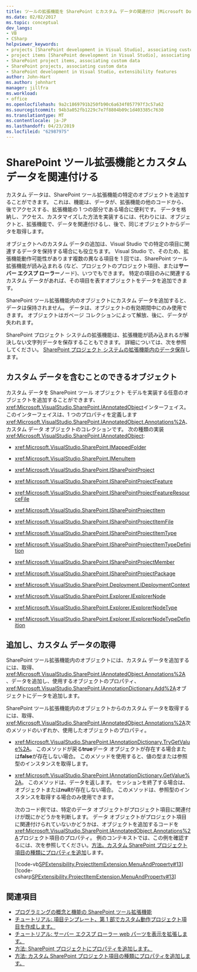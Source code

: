 ```yaml
---
title: ツールの拡張機能を SharePoint とカスタム データの関連付け |Microsoft Docs
ms.date: 02/02/2017
ms.topic: conceptual
dev_langs:
- VB
- CSharp
helpviewer_keywords:
- projects [SharePoint development in Visual Studio], associating custom data
- project items [SharePoint development in Visual Studio], associating custom data
- SharePoint project items, associating custom data
- SharePoint projects, associating custom data
- SharePoint development in Visual Studio, extensibility features
author: John-Hart
ms.author: johnhart
manager: jillfra
ms.workload:
- office
ms.openlocfilehash: 9a2c1869791b250fb90c6a634f057797f3c57a62
ms.sourcegitcommit: 94b3a052fb1229c7e7f8804b09c1d403385c7630
ms.translationtype: MT
ms.contentlocale: ja-JP
ms.lasthandoff: 04/23/2019
ms.locfileid: "62987975"
---
```

# <a name="associate-custom-data-with-sharepoint-tools-extensions"></a>SharePoint ツール拡張機能とカスタム データを関連付ける
  カスタム データは、SharePoint ツール拡張機能の特定のオブジェクトを追加することができます。 これは、機能は、データが、拡張機能の他のコードから、後でアクセスする、拡張機能の 1 つの部分である場合に便利です。 データを格納し、アクセス、カスタマイズした方法を実装するには、代わりには、オブジェクトと、拡張機能で、データを関連付けるし、後で、同じオブジェクトからデータを取得します。

 オブジェクトへのカスタム データの追加は、Visual Studio での特定の項目に関連するデータを保持する場合にも役立ちます。 Visual Studio で、そのため、拡張機能動作可能性があります複数の異なる項目を 1 回では、SharePoint ツール拡張機能が読み込まれる (など、プロジェクトのプロジェクト項目、または**サーバー エクスプ ローラー**ノード)、いつでもできます。 特定の項目のみに関連するカスタム データがあれば、その項目を表すオブジェクトをデータを追加できます。

 SharePoint ツール拡張機能内のオブジェクトにカスタム データを追加すると、データは保持されません。 データは、オブジェクトの有効期間中にのみ使用できます。 オブジェクトはガベージ コレクションによって解放、後に、データが失われます。

 SharePoint プロジェクト システムの拡張機能は、拡張機能が読み込まれるが解決しない文字列データを保存することもできます。 詳細については、次を参照してください。 [SharePoint プロジェクト システムの拡張機能内のデータ保存](../sharepoint/saving-data-in-extensions-of-the-sharepoint-project-system.md)します。

## <a name="objects-that-can-contain-custom-data"></a>カスタム データを含むことのできるオブジェクト
 カスタム データを SharePoint ツール オブジェクト モデルを実装する任意のオブジェクトを追加することができます、<xref:Microsoft.VisualStudio.SharePoint.IAnnotatedObject>インターフェイス。 このインターフェイスは、1 つのプロパティを定義します<xref:Microsoft.VisualStudio.SharePoint.IAnnotatedObject.Annotations%2A>、カスタム データ オブジェクトのコレクションです。 次の種類の実装<xref:Microsoft.VisualStudio.SharePoint.IAnnotatedObject>:

- <xref:Microsoft.VisualStudio.SharePoint.IMappedFolder>

- <xref:Microsoft.VisualStudio.SharePoint.IMenuItem>

- <xref:Microsoft.VisualStudio.SharePoint.ISharePointProject>

- <xref:Microsoft.VisualStudio.SharePoint.ISharePointProjectFeature>

- <xref:Microsoft.VisualStudio.SharePoint.ISharePointProjectFeatureResourceFile>

- <xref:Microsoft.VisualStudio.SharePoint.ISharePointProjectItem>

- <xref:Microsoft.VisualStudio.SharePoint.ISharePointProjectItemFile>

- <xref:Microsoft.VisualStudio.SharePoint.ISharePointProjectItemType>

- <xref:Microsoft.VisualStudio.SharePoint.ISharePointProjectItemTypeDefinition>

- <xref:Microsoft.VisualStudio.SharePoint.ISharePointProjectMember>

- <xref:Microsoft.VisualStudio.SharePoint.ISharePointProjectPackage>

- <xref:Microsoft.VisualStudio.SharePoint.Deployment.IDeploymentContext>

- <xref:Microsoft.VisualStudio.SharePoint.Explorer.IExplorerNode>

- <xref:Microsoft.VisualStudio.SharePoint.Explorer.IExplorerNodeType>

- <xref:Microsoft.VisualStudio.SharePoint.Explorer.IExplorerNodeTypeDefinition>

## <a name="add-and-retrieve-custom-data"></a>追加し、カスタム データの取得
 SharePoint ツール拡張機能内のオブジェクトには、カスタム データを追加するには、取得、 <xref:Microsoft.VisualStudio.SharePoint.IAnnotatedObject.Annotations%2A> 、データを追加し、使用するオブジェクトのプロパティ、<xref:Microsoft.VisualStudio.SharePoint.IAnnotationDictionary.Add%2A>オブジェクトにデータを追加します。

 SharePoint ツール拡張機能内のオブジェクトからのカスタム データを取得するには、取得、<xref:Microsoft.VisualStudio.SharePoint.IAnnotatedObject.Annotations%2A>次のメソッドのいずれか、使用したオブジェクトのプロパティ。

- <xref:Microsoft.VisualStudio.SharePoint.IAnnotationDictionary.TryGetValue%2A>。 このメソッドが戻る**true**データ オブジェクトが存在する場合または**false**が存在しない場合。 このメソッドを使用すると、値の型または参照型のインスタンスを取得します。

- <xref:Microsoft.VisualStudio.SharePoint.IAnnotationDictionary.GetValue%2A>。 このメソッドは、データを返します。 セッションを終了する場合は、オブジェクトまたは**null**が存在しない場合。 このメソッドは、参照型のインスタンスを取得する場合のみ使用できます。

  次のコード例では、特定のデータ オブジェクトがプロジェクト項目に関連付けが既にかどうかを判断します。 データ オブジェクトがプロジェクト項目に関連付けられていないかどうかは、オブジェクトを追加するコードを<xref:Microsoft.VisualStudio.SharePoint.IAnnotatedObject.Annotations%2A>プロジェクト項目のプロパティ。 例のコンテキストでは、この例を確認するには、次を参照してください。[方法。カスタム SharePoint プロジェクト項目の種類にプロパティを追加](../sharepoint/how-to-add-a-property-to-a-custom-sharepoint-project-item-type.md)します。

  [!code-vb[SPExtensibility.ProjectItemExtension.MenuAndProperty#13](../sharepoint/codesnippet/VisualBasic/projectitemmenuandproperty/extension/projectitemtypeproperty.vb#13)]
  [!code-csharp[SPExtensibility.ProjectItemExtension.MenuAndProperty#13](../sharepoint/codesnippet/CSharp/projectitemmenuandproperty/extension/projectitemtypeproperty.cs#13)]

## <a name="see-also"></a>関連項目
- [プログラミングの概念と機能の SharePoint ツール拡張機能](../sharepoint/programming-concepts-and-features-for-sharepoint-tools-extensions.md)
- [チュートリアル: 項目テンプレート、第 1 部でカスタム動作プロジェクト項目を作成します。](../sharepoint/walkthrough-creating-a-custom-action-project-item-with-an-item-template-part-1.md)
- [チュートリアル: サーバー エクスプ ローラー web パーツを表示を拡張します。](../sharepoint/walkthrough-extending-server-explorer-to-display-web-parts.md)
- [方法: SharePoint プロジェクトにプロパティを追加します。](../sharepoint/how-to-add-a-property-to-sharepoint-projects.md)
- [方法: カスタム SharePoint プロジェクト項目の種類にプロパティを追加します。](../sharepoint/how-to-add-a-property-to-a-custom-sharepoint-project-item-type.md)
